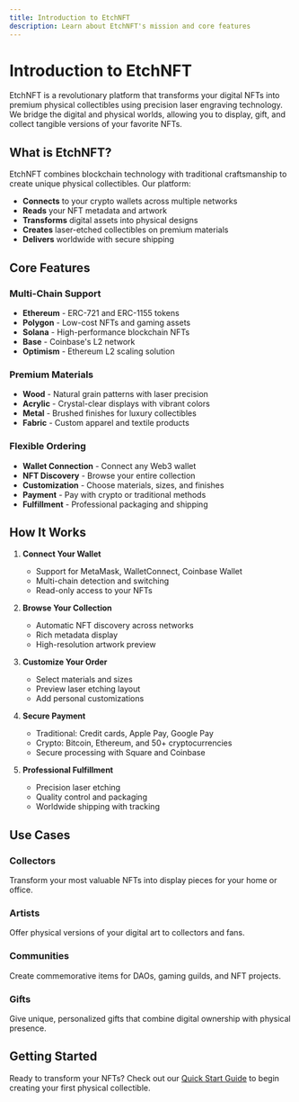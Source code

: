```yaml
---
title: Introduction to EtchNFT
description: Learn about EtchNFT's mission and core features
---
```


# Introduction to EtchNFT

EtchNFT is a revolutionary platform that transforms your digital NFTs into premium physical collectibles using precision laser engraving technology. We bridge the digital and physical worlds, allowing you to display, gift, and collect tangible versions of your favorite NFTs.

## What is EtchNFT?

EtchNFT combines blockchain technology with traditional craftsmanship to create unique physical collectibles. Our platform:

- **Connects** to your crypto wallets across multiple networks
- **Reads** your NFT metadata and artwork
- **Transforms** digital assets into physical designs
- **Creates** laser-etched collectibles on premium materials
- **Delivers** worldwide with secure shipping

## Core Features

### Multi-Chain Support
- **Ethereum** - ERC-721 and ERC-1155 tokens
- **Polygon** - Low-cost NFTs and gaming assets
- **Solana** - High-performance blockchain NFTs
- **Base** - Coinbase's L2 network
- **Optimism** - Ethereum L2 scaling solution

### Premium Materials
- **Wood** - Natural grain patterns with laser precision
- **Acrylic** - Crystal-clear displays with vibrant colors
- **Metal** - Brushed finishes for luxury collectibles
- **Fabric** - Custom apparel and textile products

### Flexible Ordering
- **Wallet Connection** - Connect any Web3 wallet
- **NFT Discovery** - Browse your entire collection
- **Customization** - Choose materials, sizes, and finishes
- **Payment** - Pay with crypto or traditional methods
- **Fulfillment** - Professional packaging and shipping

## How It Works

1. **Connect Your Wallet**
   - Support for MetaMask, WalletConnect, Coinbase Wallet
   - Multi-chain detection and switching
   - Read-only access to your NFTs

2. **Browse Your Collection**
   - Automatic NFT discovery across networks
   - Rich metadata display
   - High-resolution artwork preview

3. **Customize Your Order**
   - Select materials and sizes
   - Preview laser etching layout
   - Add personal customizations

4. **Secure Payment**
   - Traditional: Credit cards, Apple Pay, Google Pay
   - Crypto: Bitcoin, Ethereum, and 50+ cryptocurrencies
   - Secure processing with Square and Coinbase

5. **Professional Fulfillment**
   - Precision laser etching
   - Quality control and packaging
   - Worldwide shipping with tracking

## Use Cases

### Collectors
Transform your most valuable NFTs into display pieces for your home or office.

### Artists
Offer physical versions of your digital art to collectors and fans.

### Communities
Create commemorative items for DAOs, gaming guilds, and NFT projects.

### Gifts
Give unique, personalized gifts that combine digital ownership with physical presence.

## Getting Started

Ready to transform your NFTs? Check out our [Quick Start Guide](/getting-started/quick-start/) to begin creating your first physical collectible.